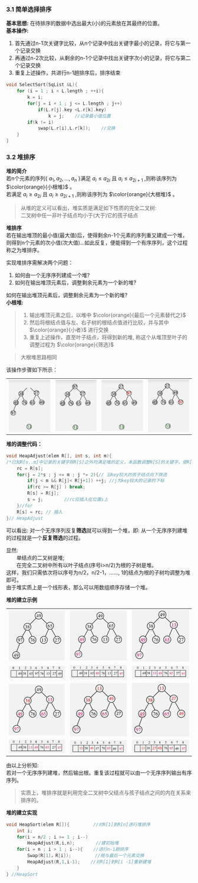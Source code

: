 ### 3.1 简单选择排序  

**基本思想:** 在待排序的数据中选出最大(小)的元素放在其最终的位置。  
**基本操作:** 
1. 首先通过n-1次关键字比较，从n个记录中找出关键字最小的记录，将它与第一个记录交换  
2. 再通过n-2次比较，从剩余的n-1个记录中找出关键字次小的记录，将它与第二个记录交换  
3. 重复上述操作，共进行n-1趟排序后，排序结束

```cpp
void SelectSort(SqList &L){
    for (i = 1 ; i < L.length ; ++i){
        k = i;
        for(j = i + 1 ; j <= L.length ; j++)
            if(L.r[j].key <L.r[k].key)
                k = j;    //记录最小值位置
        if(k != i)
            swap(L.r[i],L.r[k]);    //交换
    }
}
```
### 3.2 堆排序  
**堆的简介**  
若n个元素的序列{ $a_1,a_2,...,a_n$ }满足 ${a}_ {i}\leq {a}_ {2i}$ 且 ${a}_ {i}\leq {a}_ {2i+1}$ ,则称该序列为 $\color{orange}{小根堆}$ 。  
若满足 ${a}_ {i}\geq {a}_ {2i}$ 且 ${a}_ {i}\geq {a}_ {2i+1}$ ,则称该序列为 $\color{orange}{大根堆}$ 。  
>从堆的定义可以看出，堆实质是满足如下性质的完全二叉树:  
>二叉树中任一非叶子结点均小于(大于)它的孩子结点

**堆排序**  
若在输出堆顶的最小值(最大值)后，使得剩余n-1个元素的序列重又建成一个堆，则得到n个元素的次小值(次大值)…如此反复，便能得到一个有序序列，这个过程称之为堆排序。  

实现堆排序需解决两个问题：  
1. 如何由一个无序序列建成一个堆?  
2. 如何在输出堆顶元素后，调整剩余元素为一个新的堆?

如何在输出堆顶元素后，调整剩余元素为一个新的堆?  
**小根堆:** 
>1. 输出堆顶元素之后，以堆中 $\color{orange}{最后一个元素替代之}$   
>2. 然后将根结点值与左、右子树的根结点值进行比较，并与其中 $\color{orange}{小者}$ 进行交换  
>3. 重复上述操作，直至叶子结点，将得到新的堆, 称这个从堆顶至叶子的调整过程为 $\color{orange}{筛选}$

>大根堆思路相同

该操作步骤如下所示：  
<table border="0" margin-left: auto margin-right: auto>
  <tr>
     <td><img src="./images/堆的调整1.png"> </img></td>
     <td><img src="./images/堆的调整2.png"> </img></td>
     <td><img src="./images/堆的调整3.png"> </img></td>
     <td><img src="./images/堆的调整4.png"> </img></td>
  </tr>
</table>

**堆的调整代码：**  
```cpp
void HeapAdjust(elem R[], int s, int m){
/*已知R[s..m]中记录的关键字除R[S]之外均满足堆的定义，本函数调整R[S]的关键字，使R[s..m]成为一个大根堆*/
    rc = R[s];
    for(j = 2*s ; j <= m ; j *= 2){// 沿key较大的孩子结点向下筛选
        if(j < m && R[j]< R[j+1]) ++j; //j为key较大的记录的下标
        if(rc >= R[j] ) break;
        R[s] = R[j];
        s = j;        //rc应插入在位置s上
    }//for
    R[s] = rc; // 插入
}// HeapAdjust
```
可以看出:
对一个无序序列反复**筛选**就可以得到一个堆，即: 从一个无序序列建堆的过程就是一个**反复筛选**的过程。  

显然:  
　　单结点的二叉树是堆;  
　　在完全二叉树中所有以叶子结点(序号i>n/2)为根的子树是堆。  
这样，我们只需依次将以序号为n/2，n/2-1，......, 1的结点为根的子树均调整为堆即可。  
由于堆实质上是一个线形表，那么可以用数组顺序存储一个堆。  

**堆的建立示例**  
<table border="0" margin-left: auto margin-right: auto>
  <tr>
     <td><img src="./images/建堆1.png"> </img></td>
     <td><img src="./images/建堆2.png"> </img></td>
     <td><img src="./images/建堆3.png"> </img></td>
  </tr>
  <tr>
     <td><img src="./images/数组1.png"> </img></td>
     <td><img src="./images/数组2.png"> </img></td>
     <td><img src="./images/数组3.png"> </img></td>
  </tr>
  <tr>
     <td><img src="./images/建堆4.png"> </img></td>
     <td><img src="./images/建堆5.png"> </img></td>
     <td><img src="./images/建堆6.png"> </img></td>
  </tr>
  <tr>
     <td><img src="./images/数组4.png"> </img></td>
     <td><img src="./images/数组5.png"> </img></td>
     <td><img src="./images/数组6.png"> </img></td>
  </tr>
</table>


由以上分析知:  
若对一个无序序列建堆，然后输出根。重复该过程就可以由一个无序序列输出有序序列。  
>实质上，堆排序就是利用完全二叉树中父结点与孩子结点之间的内在关系来排序的。  

**堆的建立实现**  
```cpp
void HeapSort(elem R[]){         //对R[1]到R[n]进行堆排序
    int i;
    for(i = n/2 ; i >= 1 ; i--)
        HeapAdjust(R,i,n);        //建初始堆
    for(i = n ; i > 1 ; i--){    //进行n-1趟排序
        Swap(R[1]，R[i]);         //根与最后一个元素交换
        HeapAdjust(R,1,i-1);    //对R[1]到R[i -1]重新建堆
    }
} //HeapSort
```
